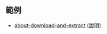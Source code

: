 

## 範例

* [about-download-and-extract](about-download-and-extract) ([說明](https://samwhelp.github.io/note-php-office-for-read-dict-db/main/#/about-download-and-extract))
